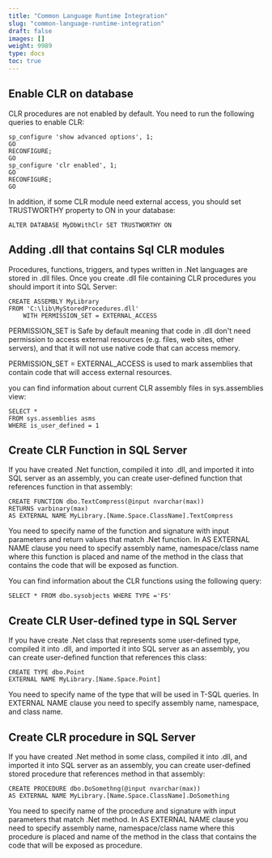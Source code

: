 ```yaml
---
title: "Common Language Runtime Integration"
slug: "common-language-runtime-integration"
draft: false
images: []
weight: 9989
type: docs
toc: true
---
```


## Enable CLR on database
CLR procedures are not enabled by default. You need to run the following queries to enable CLR:

    sp_configure 'show advanced options', 1;
    GO
    RECONFIGURE;
    GO
    sp_configure 'clr enabled', 1;
    GO
    RECONFIGURE;
    GO

In addition, if some CLR module need external access, you should set TRUSTWORTHY property to ON in your database:

    ALTER DATABASE MyDbWithClr SET TRUSTWORTHY ON

## Adding .dll that contains Sql CLR modules
Procedures, functions, triggers, and types written in .Net languages are stored in .dll files. Once you create .dll file containing CLR procedures you should import it into SQL Server:

    CREATE ASSEMBLY MyLibrary
    FROM 'C:\lib\MyStoredProcedures.dll'
        WITH PERMISSION_SET = EXTERNAL_ACCESS

PERMISSION_SET is Safe by default meaning that code in .dll don't need permission to access external resources (e.g. files, web sites, other servers), and that it will not use native code that can access memory.

PERMISSION_SET = EXTERNAL_ACCESS is used to mark assemblies that contain code that will access external resources. 

you can find information about current CLR assembly files in sys.assemblies view:

    SELECT *
    FROM sys.assemblies asms
    WHERE is_user_defined = 1





## Create CLR Function in SQL Server
If you have created .Net function, compiled it into .dll, and imported it into SQL server as an assembly, you can create user-defined function that references function in that assembly:

    CREATE FUNCTION dbo.TextCompress(@input nvarchar(max)) 
    RETURNS varbinary(max) 
    AS EXTERNAL NAME MyLibrary.[Name.Space.ClassName].TextCompress 

You need to specify name of the function and signature with input parameters and return values that match .Net function. In AS EXTERNAL NAME clause you need to specify assembly name, namespace/class name where this function is placed and name of the method in the class that contains the code that will be exposed as function.

You can find information about the CLR functions using the following query:

    SELECT * FROM dbo.sysobjects WHERE TYPE ='FS'



## Create CLR User-defined type in SQL Server
If you have create .Net class that represents some user-defined type, compiled it into .dll, and imported it into SQL server as an assembly, you can create user-defined function that references this class:

    CREATE TYPE dbo.Point
    EXTERNAL NAME MyLibrary.[Name.Space.Point]

You need to specify name of the type that will be used in T-SQL queries. In EXTERNAL NAME clause you need to specify assembly name, namespace, and class name.



## Create CLR procedure in SQL Server
If you have created .Net method in some class, compiled it into .dll, and imported it into SQL server as an assembly, you can create user-defined stored procedure that references method in that assembly:

    CREATE PROCEDURE dbo.DoSomethng(@input nvarchar(max)) 
    AS EXTERNAL NAME MyLibrary.[Name.Space.ClassName].DoSomething

You need to specify name of the procedure and signature with input parameters that match .Net method. In AS EXTERNAL NAME clause you need to specify assembly name, namespace/class name where this procedure is placed and name of the method in the class that contains the code that will be exposed as procedure.

